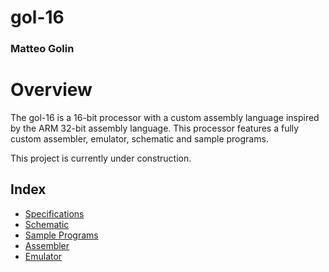 # gol-16

### Matteo Golin

# Overview

The gol-16 is a 16-bit processor with a custom assembly language inspired by the ARM 32-bit assembly language. This
processor features a fully custom assembler, emulator, schematic and sample programs.

This project is currently under construction.

## Index

- [Specifications](spec/README.md)
- [Schematic](schematic/README.md)
- [Sample Programs](programs/README.md)
- [Assembler](assembler/README.md)
- [Emulator](emulator/README.md)
